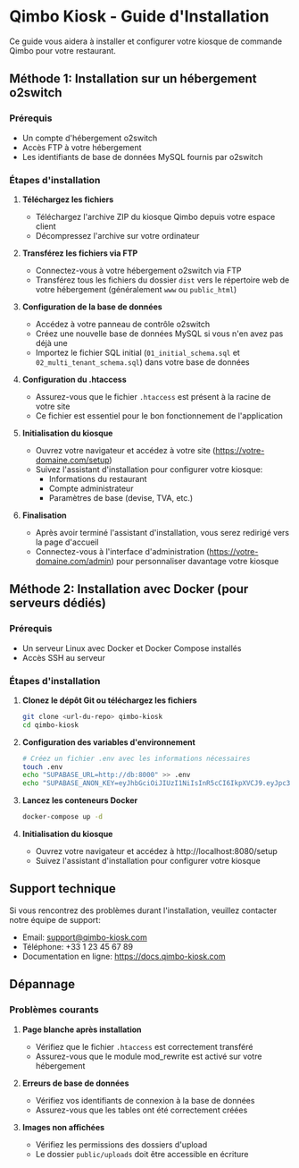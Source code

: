 
# Qimbo Kiosk - Guide d'Installation

Ce guide vous aidera à installer et configurer votre kiosque de commande Qimbo pour votre restaurant.

## Méthode 1: Installation sur un hébergement o2switch

### Prérequis
- Un compte d'hébergement o2switch
- Accès FTP à votre hébergement
- Les identifiants de base de données MySQL fournis par o2switch

### Étapes d'installation

1. **Téléchargez les fichiers**
   - Téléchargez l'archive ZIP du kiosque Qimbo depuis votre espace client
   - Décompressez l'archive sur votre ordinateur

2. **Transférez les fichiers via FTP**
   - Connectez-vous à votre hébergement o2switch via FTP
   - Transférez tous les fichiers du dossier `dist` vers le répertoire web de votre hébergement (généralement `www` ou `public_html`)

3. **Configuration de la base de données**
   - Accédez à votre panneau de contrôle o2switch
   - Créez une nouvelle base de données MySQL si vous n'en avez pas déjà une
   - Importez le fichier SQL initial (`01_initial_schema.sql` et `02_multi_tenant_schema.sql`) dans votre base de données

4. **Configuration du .htaccess**
   - Assurez-vous que le fichier `.htaccess` est présent à la racine de votre site
   - Ce fichier est essentiel pour le bon fonctionnement de l'application

5. **Initialisation du kiosque**
   - Ouvrez votre navigateur et accédez à votre site (https://votre-domaine.com/setup)
   - Suivez l'assistant d'installation pour configurer votre kiosque:
     - Informations du restaurant
     - Compte administrateur
     - Paramètres de base (devise, TVA, etc.)

6. **Finalisation**
   - Après avoir terminé l'assistant d'installation, vous serez redirigé vers la page d'accueil
   - Connectez-vous à l'interface d'administration (https://votre-domaine.com/admin) pour personnaliser davantage votre kiosque

## Méthode 2: Installation avec Docker (pour serveurs dédiés)

### Prérequis
- Un serveur Linux avec Docker et Docker Compose installés
- Accès SSH au serveur

### Étapes d'installation

1. **Clonez le dépôt Git ou téléchargez les fichiers**
   ```bash
   git clone <url-du-repo> qimbo-kiosk
   cd qimbo-kiosk
   ```

2. **Configuration des variables d'environnement**
   ```bash
   # Créez un fichier .env avec les informations nécessaires
   touch .env
   echo "SUPABASE_URL=http://db:8000" >> .env
   echo "SUPABASE_ANON_KEY=eyJhbGciOiJIUzI1NiIsInR5cCI6IkpXVCJ9.eyJpc3MiOiJzdXBhYmFzZSIsInJlZiI6InJkamZxZHBvZXNqdmJsdWZmd3ptIiwicm9sZSI6ImFub24iLCJpYXQiOjE3NDMwMjUwMzMsImV4cCI6MjA1ODYwMTAzM30.EZY4vaHzt11hJhV2MR8S1c9PJHhZpbv0NZIdBm24QZI" >> .env
   ```

3. **Lancez les conteneurs Docker**
   ```bash
   docker-compose up -d
   ```

4. **Initialisation du kiosque**
   - Ouvrez votre navigateur et accédez à http://localhost:8080/setup
   - Suivez l'assistant d'installation pour configurer votre kiosque

## Support technique

Si vous rencontrez des problèmes durant l'installation, veuillez contacter notre équipe de support:

- Email: support@qimbo-kiosk.com
- Téléphone: +33 1 23 45 67 89
- Documentation en ligne: https://docs.qimbo-kiosk.com

## Dépannage

### Problèmes courants

1. **Page blanche après installation**
   - Vérifiez que le fichier `.htaccess` est correctement transféré
   - Assurez-vous que le module mod_rewrite est activé sur votre hébergement

2. **Erreurs de base de données**
   - Vérifiez vos identifiants de connexion à la base de données
   - Assurez-vous que les tables ont été correctement créées

3. **Images non affichées**
   - Vérifiez les permissions des dossiers d'upload
   - Le dossier `public/uploads` doit être accessible en écriture
